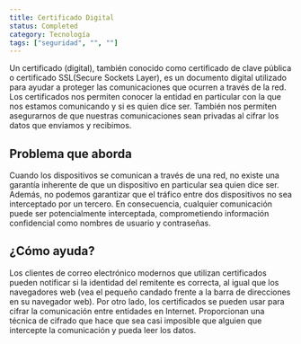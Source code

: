 ```yaml
---
title: Certificado Digital
status: Completed
category: Tecnología
tags: ["seguridad", "", ""]
---
```


Un certificado (digital), también conocido como certificado de clave pública o certificado SSL(Secure Sockets Layer), es un documento digital utilizado para ayudar a proteger las comunicaciones que ocurren a través de la red.
Los certificados nos permiten conocer la entidad en particular con la que nos estamos comunicando y si es quien dice ser.
También nos permiten asegurarnos de que nuestras comunicaciones sean privadas al cifrar los datos que enviamos y recibimos.

## Problema que aborda

Cuando los dispositivos se comunican a través de una red, no existe una garantía inherente de que un dispositivo en particular sea quien dice ser.
Además, no podemos garantizar que el tráfico entre dos dispositivos no sea interceptado por un tercero.
En consecuencia, cualquier comunicación puede ser potencialmente interceptada, comprometiendo información confidencial como nombres de usuario y contraseñas.

## ¿Cómo ayuda?

Los clientes de correo electrónico modernos que utilizan certificados pueden notificar si la identidad del remitente es correcta, al igual que los navegadores web (vea el pequeño candado frente a la barra de direcciones en su navegador web).
Por otro lado, los certificados se pueden usar para cifrar la comunicación entre entidades en Internet.
Proporcionan una técnica de cifrado que hace que sea casi imposible que alguien que intercepte la comunicación y pueda leer los datos.
